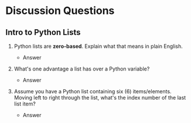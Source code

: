 # Discussion Questions
## Intro to Python Lists

1. Python lists are **zero-based**.  Explain what that means in plain English.
   - Answer

3. What's one advantage a list has over a Python variable?
   - Answer

5. Assume you have a Python list containing six (6) items/elements.  Moving left to right through the list, what's the index number of the last list item?
   - Answer
